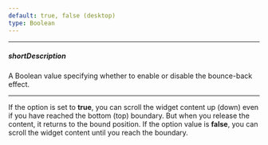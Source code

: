 ```yaml
---
default: true, false (desktop)
type: Boolean
---
```

---
##### shortDescription
A Boolean value specifying whether to enable or disable the bounce-back effect.

---
If the option is set to **true**, you can scroll the widget content up (down) even if you have reached the bottom (top) boundary. But when you release the content, it returns to the bound position. If the option value is **false**, you can scroll the widget content until you reach the boundary.